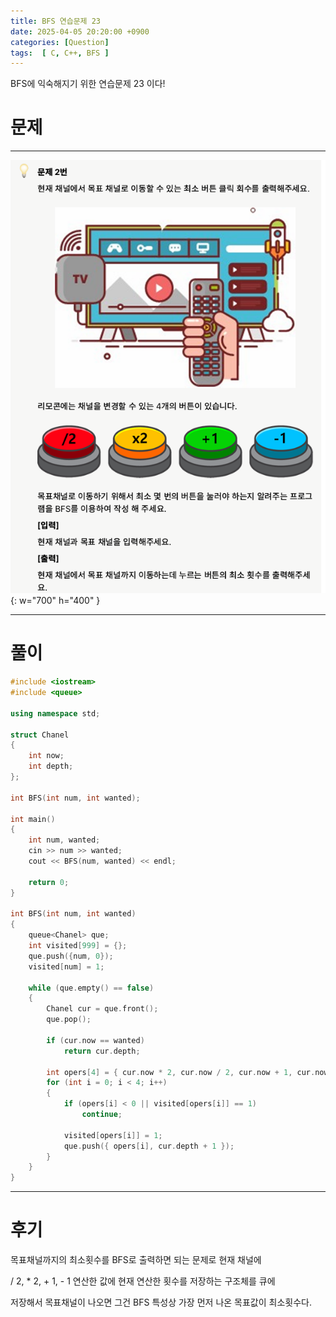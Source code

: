 ```yaml
---
title: BFS 연습문제 23
date: 2025-04-05 20:20:00 +0900
categories: [Question]  
tags:  [ C, C++, BFS ]
---
```


BFS에 익숙해지기 위한 연습문제 23 이다!

# 문제   
---------------------------------------
![Desktop View](/assets/img/bfs17.png){: w="700" h="400" }

---------------------------------------

# 풀이

```c++
#include <iostream>
#include <queue>

using namespace std;

struct Chanel
{
    int now;
    int depth;
};

int BFS(int num, int wanted);

int main()
{
    int num, wanted;
    cin >> num >> wanted;
    cout << BFS(num, wanted) << endl;
    
    return 0;
}

int BFS(int num, int wanted)
{
    queue<Chanel> que;
    int visited[999] = {};
    que.push({num, 0});
    visited[num] = 1;
    
    while (que.empty() == false)
    {
        Chanel cur = que.front();
        que.pop();
        
        if (cur.now == wanted)
            return cur.depth;
        
        int opers[4] = { cur.now * 2, cur.now / 2, cur.now + 1, cur.now - 1 };
        for (int i = 0; i < 4; i++)
        {
            if (opers[i] < 0 || visited[opers[i]] == 1)
                continue;
            
            visited[opers[i]] = 1;
            que.push({ opers[i], cur.depth + 1 });
        }
    }
}
```
---------------------------------------

# 후기

목표채널까지의 최소횟수를 BFS로 출력하면 되는 문제로 현재 채널에

/ 2, * 2, + 1, - 1 연산한 값에 현재 연산한 횟수를 저장하는 구조체를 큐에

저장해서 목표채널이 나오면 그건 BFS 특성상 가장 먼저 나온 목표값이 최소횟수다.

